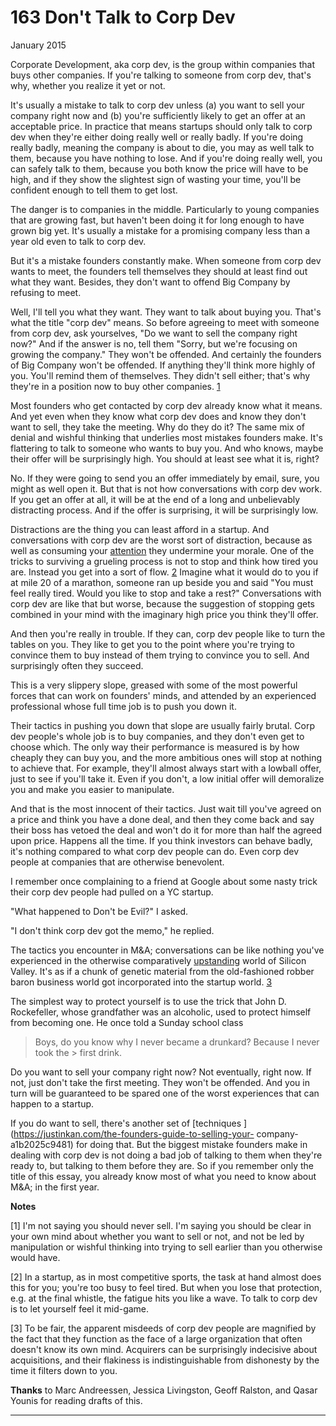 # 163 Don't Talk to Corp Dev


  
 
  
 January 2015   
  
 Corporate Development, aka corp dev, is the group within companies that buys other companies. If you're talking to someone from corp dev, that's why, whether you realize it yet or not.   
  
 It's usually a mistake to talk to corp dev unless (a) you want to sell your company right now and (b) you're sufficiently likely to get an offer at an acceptable price. In practice that means startups should only talk to corp dev when they're either doing really well or really badly. If you're doing really badly, meaning the company is about to die, you may as well talk to them, because you have nothing to lose. And if you're doing really well, you can safely talk to them, because you both know the price will have to be high, and if they show the slightest sign of wasting your time, you'll be confident enough to tell them to get lost.   
  
 The danger is to companies in the middle. Particularly to young companies that are growing fast, but haven't been doing it for long enough to have grown big yet. It's usually a mistake for a promising company less than a year old even to talk to corp dev.   
  
 But it's a mistake founders constantly make. When someone from corp dev wants to meet, the founders tell themselves they should at least find out what they want. Besides, they don't want to offend Big Company by refusing to meet.   
  
 Well, I'll tell you what they want. They want to talk about buying you. That's what the title "corp dev" means. So before agreeing to meet with someone from corp dev, ask yourselves, "Do we want to sell the company right now?" And if the answer is no, tell them "Sorry, but we're focusing on growing the company." They won't be offended. And certainly the founders of Big Company won't be offended. If anything they'll think more highly of you. You'll remind them of themselves. They didn't sell either; that's why they're in a position now to buy other companies. [1](#dont_talk_to_corp_dev_note1)   
  
 Most founders who get contacted by corp dev already know what it means. And yet even when they know what corp dev does and know they don't want to sell, they take the meeting. Why do they do it? The same mix of denial and wishful thinking that underlies most mistakes founders make. It's flattering to talk to someone who wants to buy you. And who knows, maybe their offer will be surprisingly high. You should at least see what it is, right?   
  
 No. If they were going to send you an offer immediately by email, sure, you might as well open it. But that is not how conversations with corp dev work. If you get an offer at all, it will be at the end of a long and unbelievably distracting process. And if the offer is surprising, it will be surprisingly 
low.  
 
  
 Distractions are the thing you can least afford in a startup. And conversations with corp dev are the worst sort of distraction, because as well as consuming your [attention](top.html) they undermine your morale. One of the tricks to surviving a grueling process is not to stop and think how tired you are. Instead you get into a sort of flow. [2](#dont_talk_to_corp_dev_note2) Imagine what it would do to you if at mile 20 of a marathon, someone ran up beside you and said "You must feel really tired. Would you like to stop and take a rest?" Conversations with corp dev are like that but worse, because the suggestion of stopping gets combined in your mind with the imaginary high price you think they'll offer.   
  
 And then you're really in trouble. If they can, corp dev people like to turn the tables on you. They like to get you to the point where you're trying to convince them to buy instead of them trying to convince you to sell. And surprisingly often they succeed.   
  
 This is a very slippery slope, greased with some of the most powerful forces that can work on founders' minds, and attended by an experienced professional whose full time job is to push you down it.   
  
 Their tactics in pushing you down that slope are usually fairly brutal. Corp dev people's whole job is to buy companies, and they don't even get to choose which. The only way their performance is measured is by how cheaply they can buy you, and the more ambitious ones will stop at nothing to achieve that. For example, they'll almost always start with a lowball offer, just to see if you'll take it. Even if you don't, a low initial offer will demoralize you and make you easier to manipulate.   
  
 And that is the most innocent of their tactics. Just wait till you've agreed on a price and think you have a done deal, and then they come back and say their boss has vetoed the deal and won't do it for more than half the agreed upon price. Happens all the time. If you think investors can behave badly, it's nothing compared to what corp dev people can do. Even corp dev people at companies that are otherwise benevolent.   
  
 I remember once complaining to a friend at Google about some nasty trick their corp dev people had pulled on a YC startup.   
  
 "What happened to Don't be Evil?" I asked.   
  
 "I don't think corp dev got the memo," he replied.   
  
 The tactics you encounter in M&A; conversations can be like nothing you've experienced in the otherwise comparatively [upstanding](mean.html) world of Silicon Valley. It's as if a chunk of genetic material from the old-fashioned robber baron business world got incorporated into the startup world. [3](#dont_talk_to_corp_dev_note3)   
  
 The simplest way to protect yourself is to use the trick that John D. Rockefeller, whose grandfather was an alcoholic, used to protect himself from becoming one. He once told a Sunday school class   
  
 > Boys, do you know why I never became a drunkard? Because I never took the > first drink. 

 Do you want to sell your company right now? Not eventually, right now. If not, just don't take the first meeting. They won't be offended. And you in turn will be guaranteed to be spared one of the worst experiences that can happen to a startup.   
  
 If you do want to sell, there's another set of [techniques ](https://justinkan.com/the-founders-guide-to-selling-your- company-a1b2025c9481) for doing that. But the biggest mistake founders make in dealing with corp dev is not doing a bad job of talking to them when they're ready to, but talking to them before they are. So if you remember only the title of this essay, you already know most of what you need to know about M&A; in the first year.   
  
 
  
 
  
 
  
 
  
 
  
 
  
 
  
 
  
  **Notes**   
  
 <a name=dont_talk_to_corp_dev_note1>[1]</a> I'm not saying you should never sell. I'm saying you should be clear in your own mind about whether you want to sell or not, and not be led by manipulation or wishful thinking into trying to sell earlier than you otherwise would have.   
  
 <a name=dont_talk_to_corp_dev_note2>[2]</a> In a startup, as in most competitive sports, the task at hand almost does this for you; you're too busy to feel tired. But when you lose that protection, e.g. at the final whistle, the fatigue hits you like a wave. To talk to corp dev is to let yourself feel it mid-game.   
  
 <a name=dont_talk_to_corp_dev_note3>[3]</a> To be fair, the apparent misdeeds of corp dev people are magnified by the fact that they function as the face of a large organization that often doesn't know its own mind. Acquirers can be surprisingly indecisive about acquisitions, and their flakiness is indistinguishable from dishonesty by the time it filters down to you.   
  
  **Thanks** to Marc Andreessen, Jessica Livingston, Geoff Ralston, and Qasar Younis for reading drafts of this.   
  
 
  
 
  
 
  
 

 
* * *
 

 

